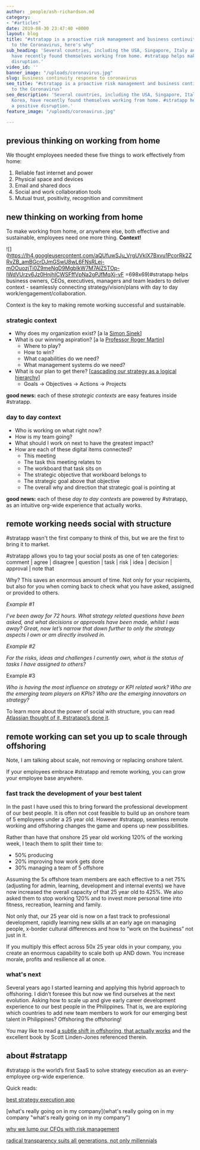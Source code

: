 ```yaml
---
author: _people/ash-richardson.md
category:
- "#articles"
date: 2019-08-30 23:47:40 +0000
layout: blog
title: "#stratapp is a proactive risk management and business continuity response
  to the Coronavirus, here's why"
sub_heading: 'Several countries, including the USA, Singapore, Italy and South Korea,
  have recently found themselves working from home. #stratapp helps make this a positive
  disruption.'
video_id: ''
banner_image: "/uploads/coronavirus.jpg"
slug: business continuity response to coronavirus
seo_title: "#stratapp is a proactive risk management and business continuity response
  to the Coronavirus"
seo_description: 'Several countries, including the USA, Singapore, Italy and South
  Korea, have recently found themselves working from home. #stratapp helps make this
  a positive disruption.'
feature_image: "/uploads/coronavirus.jpg"

---
```

## previous thinking on working from home

We thought employees needed these five things to work effectively from home:

1. Reliable fast internet and power
2. Physical space and devices
3. Email and shared docs
4. Social and work collaboration tools
5. Mutual trust, positivity, recognition and commitment

## new thinking on working from home

To make working from home, or anywhere else, both effective and sustainable, employees need one more thing.  **Context!**

![](https://lh4.googleusercontent.com/aQUfuwSJu_VrgUVklX7Bxvu1PcorRk2ZRvZB_amBGcrDJmGSwU8wL6FNsRLej-mOOuozjTi0Z9meNgD9MgbIkW7M7AlZ5TOp-IWdVUrzv6Jz0HnjhICWSFffVpNa2gPJfMqXj-vF =698x69)#stratapp helps business owners, CEOs, executives, managers and team leaders to deliver context - seamlessly connecting strategy/vision/plans with day to day work/engagement/collaboration.

Context is the key to making remote working successful and sustainable.

### strategic context

* Why does my organization exist? \[a la [Simon Sinek](https://stratapp.ai/how-great-leaders-inspire-action-by-simon-sinek/ "how great leaders inspire action by Simon Sinek")\]
* What is our winning aspiration? \[a la [Professor Roger Martin](https://stratapp.ai/professor-roger-martin-on-what-ceos-should-really-be-doing/ "what CEOs should really be doing by Professor Roger Martin")\]
  * Where to play?
  * How to win?
  * What capabilities do we need?
  * What management systems do we need?
* What is our plan to get there? \[[cascading our strategy as a logical hierarchy](https://stratapp.ai/blog/strategic-planning-software-with-a-strategy-tree-hierarchy/ "strategy tree - 2 tips")\]
  * Goals -> Objectives -> Actions -> Projects

**good news:** each of these _strategic contexts_ are easy features inside #stratapp.

### day to day context

* Who is working on what right now?
* How is my team going?
* What should I work on next to have the greatest impact?
* How are each of these digital items connected?
  * This meeting
  * The task this meeting relates to
  * The workboard that task sits on
  * The strategic objective that workboard belongs to
  * The strategic goal above that objective
  * The overall why and direction that strategic goal is pointing at

**good news:** each of these _day to day contexts_ are powered by #stratapp, as an intuitive org-wide experience that actually works.

## remote working needs social with structure

\#stratapp wasn't the first company to think of this, but we are the first to bring it to market.

\#stratapp allows you to tag your social posts as one of ten categories: comment | agree | disagree | question | task | risk | idea | decision | approval | note that

Why? This saves an enormous amount of time. Not only for your recipients, but also for you when coming back to check what you have asked, assigned or provided to others.

_Example #1_

_I’ve been away for 72 hours. What strategy related questions have been asked, and what decisions or approvals have been made, whilst I was away? Great, now let’s narrow that down further to only the strategy aspects I own or am directly involved in._

_Example #2_

_For the risks, ideas and challenges I currently own, what is the status of tasks I have assigned to others?_

Example #3

_Who is having the most influence on strategy or KPI related work? Who are the emerging team players on KPIs? Who are the emerging innovators on strategy?_

To learn more about the power of social with structure, you can read [Atlassian thought of it, #stratapp’s done it](https://stratapp.ai/blog/atlassian-stride-social-with-structure/ "Atlassian thought of it, #stratapp's done it").

## remote working can set you up to scale through offshoring

Note, I am talking about scale, not removing or replacing onshore talent.

If your employees embrace #stratapp and remote working, you can grow your employee base anywhere.

### fast track the development of your best talent

In the past I have used this to bring forward the professional development of our best people. It is often not cost feasible to build up an onshore team of 5 employees under a 25 year old. However #stratapp, seamless remote working and offshoring changes the game and opens up new possibilities.

Rather than have that onshore 25 year old working 120% of the working week, I teach them to split their time to:

* 50% producing
* 20% improving how work gets done
* 30% managing a team of 5 offshore

Assuming the 5x offshore team members are each effective to a net 75% (adjusting for admin, learning, development and internal events) we have now increased the overall capacity of that 25 year old to 425%. We also asked them to stop working 120% and to invest more personal time into fitness, recreation, learning and family.

Not only that, our 25 year old is now on a fast track to professional development, rapidly learning new skills at an early age on managing people, x-border cultural differences and how to “work on the business” not just in it.

If you multiply this effect across 50x 25 year olds in your company, you create an enormous capability to scale both up AND down. You increase morale, profits and resilience all at once.

### what's next

Several years ago I started learning and applying this hybrid approach to offshoring. I didn’t foresee this but now we find ourselves at the next evolution. Asking how to scale up and give early career development experience to our best people in the Philippines. That is, we are exploring which countries to add new team members to work for our emerging best talent in Philippines? Offshoring the offshoring!

You may like to read [a subtle shift in offshoring, that actually works](https://stratapp.ai/seamlessly-align-your-onshore-and-offshore-teams/ "a subtle shift in offshoring, that actually works") and the excellent book by Scott Linden-Jones referenced therein.

## about #stratapp

\#stratapp is the world’s first SaaS to solve strategy execution as an every-employee org-wide experience.

Quick reads:

[best strategy execution app](https://stratapp.ai/blog/best-strategy-execution-software-app/ "best strategy execution app")

[what's really going on in my company](what's really going on in my company "what's really going on in my company")

[why we lump our CFOs with risk management](https://stratapp.ai/blog/why-we-lump-our-cfos-with-risk-management/ "why we lump our CFOs with risk management")

[radical transparency suits all generations, not only millennials](https://stratapp.ai/blog/radical-transparency/ "radical transparency by Ray Dalio")